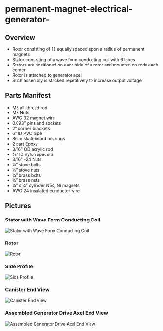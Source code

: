 # permanent-magnet-electrical-generator-
## Overview
 - Rotor consisting of 12 equally spaced upon a radius of permanent magnets
 - Stator consisting of a wave form conducting coil with 6 lobes
 - Stators are positioned on each side of a rotor and mounted on rods each corner
 - Rotor is attached to generator axel
 - Such assembly is stacked repetitively to increase output voltage

## Parts Manifest
 - M8 all-thread rod
 - M8 Nuts
 - AWG 32 magnet wire
 - 0.093” pins and sockets
 - 2” corner brackets
 - 6” ID PVC pipe
 - 8mm skateboard bearings
 - 2 part Epoxy
 - 3/16” OD acrylic rod
 - ⅜” ID nylon spacers
 - 3/16” -24 Nuts
 - ¼” stove bolts
 - ¼” stove nuts
 - ¼” brass bolts
 - ¼” brass nuts
 - ¼” x ¼” cylinder N54, Ni magnets
 - AWG 24 insulated conductor wire

## Pictures
### Stator with Wave Form Conducting Coil
![Stator with Wave Form Conducting Coil](https://github.com/mbstout/permanent-magnet-electrical-generator-/blob/0c2f99aeb109892313704d257c9255887318c743/pictures/stator_w_wave_form_conducting_coil.jpg)
### Rotor
![Rotor](https://github.com/mbstout/permanent-magnet-electrical-generator-/blob/d1f4b646e7cb547a9ce6f32c6641f8322a3e9f5d/pictures/rotor.jpg)
### Side Profile
![Side Profile](https://github.com/mbstout/permanent-magnet-electrical-generator-/blob/main/pictures/side_profile.jpg)
### Canister End View
![Canister End View](https://github.com/mbstout/permanent-magnet-electrical-generator-/blob/d1f4b646e7cb547a9ce6f32c6641f8322a3e9f5d/pictures/canister_end_view.jpg)
### Assembled Generator Drive Axel End View
![Assembled Generator Drive Axel End View](https://github.com/mbstout/permanent-magnet-electrical-generator-/blob/d1f4b646e7cb547a9ce6f32c6641f8322a3e9f5d/pictures/assembled_generator_drive_axel_end_view.jpg)
